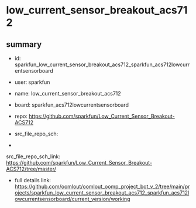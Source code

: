 # low_current_sensor_breakout_acs712
 
## summary 
* id: sparkfun_low_current_sensor_breakout_acs712_sparkfun_acs712lowcurrentsensorboard
* user: sparkfun
* name: low_current_sensor_breakout_acs712
* board: sparkfun_acs712lowcurrentsensorboard
* repo: https://github.com/sparkfun/Low_Current_Sensor_Breakout-ACS712



* src_file_repo_sch: 
*
 src_file_repo_sch_link: https://github.com/sparkfun/Low_Current_Sensor_Breakout-ACS712/tree/master/
* full details link: https://github.com/oomlout/oomlout_oomp_project_bot_v_2/tree/main/projects/sparkfun_low_current_sensor_breakout_acs712_sparkfun_acs712lowcurrentsensorboard/current_version/working  






